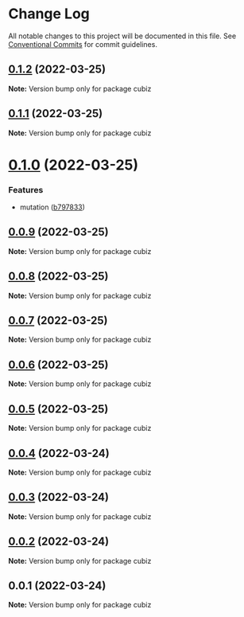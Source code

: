 # Change Log

All notable changes to this project will be documented in this file.
See [Conventional Commits](https://conventionalcommits.org) for commit guidelines.

## [0.1.2](https://github.com/linq2js/cubiz/compare/v0.1.1...v0.1.2) (2022-03-25)

**Note:** Version bump only for package cubiz





## [0.1.1](https://github.com/linq2js/cubiz/compare/v0.1.0...v0.1.1) (2022-03-25)

**Note:** Version bump only for package cubiz





# [0.1.0](https://github.com/linq2js/cubiz/compare/v0.0.9...v0.1.0) (2022-03-25)


### Features

* mutation ([b797833](https://github.com/linq2js/cubiz/commit/b797833d202b5f3d13861665296016e5597c335f))





## [0.0.9](https://github.com/linq2js/cubiz/compare/v0.0.8...v0.0.9) (2022-03-25)

**Note:** Version bump only for package cubiz





## [0.0.8](https://github.com/linq2js/cubiz/compare/v0.0.7...v0.0.8) (2022-03-25)

**Note:** Version bump only for package cubiz





## [0.0.7](https://github.com/linq2js/cubiz/compare/v0.0.6...v0.0.7) (2022-03-25)

**Note:** Version bump only for package cubiz





## [0.0.6](https://github.com/linq2js/cubiz/compare/v0.0.5...v0.0.6) (2022-03-25)

**Note:** Version bump only for package cubiz





## [0.0.5](https://github.com/linq2js/cubiz/compare/v0.0.4...v0.0.5) (2022-03-25)

**Note:** Version bump only for package cubiz





## [0.0.4](https://github.com/linq2js/cubiz/compare/v0.0.3...v0.0.4) (2022-03-24)

**Note:** Version bump only for package cubiz





## [0.0.3](https://github.com/linq2js/cubiz/compare/v0.0.2...v0.0.3) (2022-03-24)

**Note:** Version bump only for package cubiz





## [0.0.2](https://github.com/linq2js/cubiz/compare/v0.0.1...v0.0.2) (2022-03-24)

**Note:** Version bump only for package cubiz





## 0.0.1 (2022-03-24)

**Note:** Version bump only for package cubiz

